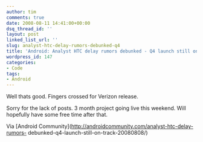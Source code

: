 ```yaml
---
author: tim
comments: true
date: 2008-08-11 14:41:00+00:00
dsq_thread_id: ''
layout: post
linked_list_url: ''
slug: analyst-htc-delay-rumors-debunked-q4
title: 'Android: Analyst HTC delay rumors debunked - Q4 launch still on track'
wordpress_id: 147
categories:
- Code
tags:
- Android
---
```


Well thats good. Fingers crossed for Verizon release.  
  
Sorry for the lack of posts. 3 month project going live this weekend. Will
hopefully have some free time after that.  
  
Via [Android Community](http://androidcommunity.com/analyst-htc-delay-rumors-
debunked-q4-launch-still-on-track-20080808/)

